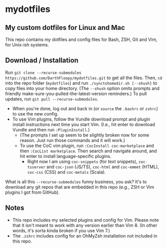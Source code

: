 # mydotfiles
My custom dotfiles for Linux and Mac
---

This repo contains my dotfiles and config files for Bash, ZSH, Git and Vim, for Unix-ish systems.

## Download / Installation

Run `git clone --recurse-submodules https://github.com/DarthFloopy/mydotfiles.git` to get all the files.
Then, `cd` into the repo folder (`mydotfiles`) and run `./synctohomedir.sh [--shush]` to copy files into your home directory. (The `--shush` option omits prompts and friendly make-sure-you-pulled-the-latest-version reminders.) To pull updates, run `git pull --recurse-submodules`.

 - When you're done, log out and back in (or `source` the `.bashrc` or `zshrc`) to use the new config.
 - To use Vim plugins, follow the Vundle download prompt and plugin install instructions next time you start Vim. (I.e., hit enter to download Vundle and then run `:PluginInstall`.)
   - (The prompts I set up seem to be slightly broken now for some reason. Just run those commands and it will work.)
   - To use the CoC vim plugin, run `:CocInstall coc-marketplace` and then `:CocList marketplace`. Then search and navigate around, and hit enter to install language-specific plugins.
     - Right now I am using `coc-snippets` (for text snippets), `coc-tsserver` and `coc-json` (JS/TS), `coc-html` and `coc-emmet` (HTML), `coc-css` (CSS) and `coc-metals` (Scala).
 

What is all this `--recurse-submodules` funny business, you ask? It's to download any git repos that are embedded in this repo (e.g., ZSH or Vim plugins I got from GitHub).

## Notes
 - This repo includes my selected plugins and config for Vim. Please note that it isn't meant to work with any version earlier than Vim 8. (In other words, it's sorta kinda broken if you use Vim 7.)
 - The `.zshrc` includes config for an OhMyZsh installation not included in this repo.

